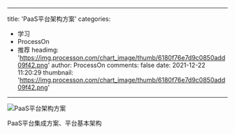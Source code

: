 
---
title: 'PaaS平台架构方案'
categories: 
 - 学习
 - ProcessOn
 - 推荐
headimg: 'https://img.processon.com/chart_image/thumb/6180f76e7d9c0850add09f42.png'
author: ProcessOn
comments: false
date: 2021-12-22 11:20:29
thumbnail: 'https://img.processon.com/chart_image/thumb/6180f76e7d9c0850add09f42.png'
---

<div>   
<img class="thumb" alt="PaaS平台架构方案" src="https://img.processon.com/chart_image/thumb/6180f76e7d9c0850add09f42.png" referrerpolicy="no-referrer">
<p>PaaS平台集成方案、平台基本架构</p>  
</div>
            